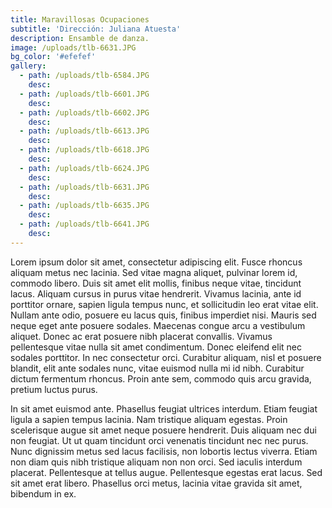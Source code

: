 ```yaml
---
title: Maravillosas Ocupaciones
subtitle: 'Dirección: Juliana Atuesta'
description: Ensamble de danza.
image: /uploads/tlb-6631.JPG
bg_color: '#efefef'
gallery:
  - path: /uploads/tlb-6584.JPG
    desc:
  - path: /uploads/tlb-6601.JPG
    desc:
  - path: /uploads/tlb-6602.JPG
    desc:
  - path: /uploads/tlb-6613.JPG
    desc:
  - path: /uploads/tlb-6618.JPG
    desc:
  - path: /uploads/tlb-6624.JPG
    desc:
  - path: /uploads/tlb-6631.JPG
    desc:
  - path: /uploads/tlb-6635.JPG
    desc:
  - path: /uploads/tlb-6641.JPG
    desc:
---
```


Lorem ipsum dolor sit amet, consectetur adipiscing elit. Fusce rhoncus aliquam metus nec lacinia. Sed vitae magna aliquet, pulvinar lorem id, commodo libero. Duis sit amet elit mollis, finibus neque vitae, tincidunt lacus. Aliquam cursus in purus vitae hendrerit. Vivamus lacinia, ante id porttitor ornare, sapien ligula tempus nunc, et sollicitudin leo erat vitae elit. Nullam ante odio, posuere eu lacus quis, finibus imperdiet nisi. Mauris sed neque eget ante posuere sodales. Maecenas congue arcu a vestibulum aliquet. Donec ac erat posuere nibh placerat convallis. Vivamus pellentesque vitae nulla sit amet condimentum. Donec eleifend elit nec sodales porttitor. In nec consectetur orci. Curabitur aliquam, nisl et posuere blandit, elit ante sodales nunc, vitae euismod nulla mi id nibh. Curabitur dictum fermentum rhoncus. Proin ante sem, commodo quis arcu gravida, pretium luctus purus.

In sit amet euismod ante. Phasellus feugiat ultrices interdum. Etiam feugiat ligula a sapien tempus lacinia. Nam tristique aliquam egestas. Proin scelerisque augue sit amet neque posuere hendrerit. Duis aliquam nec dui non feugiat. Ut ut quam tincidunt orci venenatis tincidunt nec nec purus. Nunc dignissim metus sed lacus facilisis, non lobortis lectus viverra. Etiam non diam quis nibh tristique aliquam non non orci. Sed iaculis interdum placerat. Pellentesque at tellus augue. Pellentesque egestas erat lacus. Sed sit amet erat libero. Phasellus orci metus, lacinia vitae gravida sit amet, bibendum in ex.